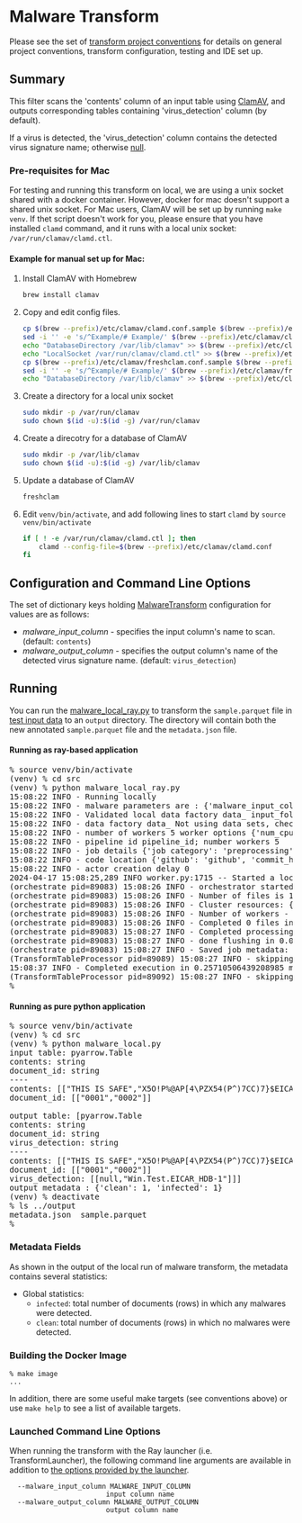 # Malware Transform 
Please see the set of
[transform project conventions](../../README.md#Transform-Project-Conventions)
for details on general project conventions, transform configuration,
testing and IDE set up.

## Summary 
This filter scans the 'contents' column of an input table using [ClamAV](https://www.clamav.net/), and outputs corresponding tables containing 'virus_detection' column (by default).

If a virus is detected, the 'virus_detection' column contains the detected virus signature name; otherwise [null](https://arrow.apache.org/docs/python/generated/pyarrow.null.html).

### Pre-requisites for Mac

For testing and running this transform on local, we are using a unix socket shared with a docker container.
However, docker for mac doesn't support a shared unix socket.
For Mac users, ClamAV will be set up by running `make venv`.
If thet script doesn't work for you, please ensure that you have installed `clamd` command, and it runs with a local unix socket: `/var/run/clamav/clamd.ctl`.

#### Example for manual set up for Mac:

1. Install ClamAV with Homebrew
    ```sh
    brew install clamav
    ```
1. Copy and edit config files.
    ```sh
    cp $(brew --prefix)/etc/clamav/clamd.conf.sample $(brew --prefix)/etc/clamav/clamd.conf
    sed -i '' -e 's/^Example/# Example/' $(brew --prefix)/etc/clamav/clamd.conf
    echo "DatabaseDirectory /var/lib/clamav" >> $(brew --prefix)/etc/clamav/clamd.conf
    echo "LocalSocket /var/run/clamav/clamd.ctl" >> $(brew --prefix)/etc/clamav/clamd.conf
    cp $(brew --prefix)/etc/clamav/freshclam.conf.sample $(brew --prefix)/etc/clamav/freshclam.conf
    sed -i '' -e 's/^Example/# Example/' $(brew --prefix)/etc/clamav/freshclam.conf
    echo "DatabaseDirectory /var/lib/clamav" >> $(brew --prefix)/etc/clamav/freshclam.conf
    ```
1. Create a directory for a local unix socket
    ```sh
    sudo mkdir -p /var/run/clamav
    sudo chown $(id -u):$(id -g) /var/run/clamav
    ```
1. Create a direcotry for a database of ClamAV
    ```sh
    sudo mkdir -p /var/lib/clamav
    sudo chown $(id -u):$(id -g) /var/lib/clamav
    ```
1. Update a database of ClamAV
    ```sh
    freshclam
    ```
1. Edit `venv/bin/activate`, and add following lines to start `clamd` by `source venv/bin/activate`
    ```sh
    if [ ! -e /var/run/clamav/clamd.ctl ]; then
        clamd --config-file=$(brew --prefix)/etc/clamav/clamd.conf
    fi
    ```

## Configuration and Command Line Options

The set of dictionary keys holding [MalwareTransform](src/malware_transform.py) 
configuration for values are as follows:

* _malware_input_column_ - specifies the input column's name to scan. (default: `contents`)
* _malware_output_column_ - specifies the output column's name of the detected virus signature name. (default: `virus_detection`)

## Running
You can run the [malware_local_ray.py](src/malware_local_ray.py) to
transform the `sample.parquet` file in [test input data](test-data/input) 
to an `output` directory.  The directory will contain both the new
annotated `sample.parquet` file and the `metadata.json` file.

#### Running as ray-based application
<pre>
% source venv/bin/activate
(venv) % cd src
(venv) % python malware_local_ray.py
15:08:22 INFO - Running locally
15:08:22 INFO - malware parameters are : {'malware_input_column': 'contents', 'malware_output_column': 'virus_detection'}
15:08:22 INFO - Validated local data factory data_ input_folder - /root/fm-data-engineering/transforms/code/malware/test-data/input output_folder - /root/fm-data-engineering/transforms/code/malware/output
15:08:22 INFO - data factory data_ Not using data sets, checkpointing False, max files -1, random samples -1, files to use ['.parquet']
15:08:22 INFO - number of workers 5 worker options {'num_cpus': 0.8}
15:08:22 INFO - pipeline id pipeline_id; number workers 5
15:08:22 INFO - job details {'job category': 'preprocessing', 'job name': 'Malware', 'job type': 'ray', 'job id': 'job_id'}
15:08:22 INFO - code location {'github': 'github', 'commit_hash': '12345', 'path': 'path'}
15:08:22 INFO - actor creation delay 0
2024-04-17 15:08:25,289	INFO worker.py:1715 -- Started a local Ray instance. View the dashboard at 127.0.0.1:8265
(orchestrate pid=89083) 15:08:26 INFO - orchestrator started at 2024-04-17 15:08:26
(orchestrate pid=89083) 15:08:26 INFO - Number of files is 1, source profile {'max_file_size': 0.00240325927734375, 'min_file_size': 0.00240325927734375, 'total_file_size': 0.00240325927734375}
(orchestrate pid=89083) 15:08:26 INFO - Cluster resources: {'cpus': 10, 'gpus': 0, 'memory': 15.222511291503906, 'object_store': 2.0}
(orchestrate pid=89083) 15:08:26 INFO - Number of workers - 5 with {'num_cpus': 0.8} each
(orchestrate pid=89083) 15:08:26 INFO - Completed 0 files in 2.968311309814453e-06 min. Waiting for completion
(orchestrate pid=89083) 15:08:27 INFO - Completed processing in 0.017241581281026205 min
(orchestrate pid=89083) 15:08:27 INFO - done flushing in 0.0017011165618896484 sec
(orchestrate pid=89083) 15:08:27 INFO - Saved job metadata: {'pipeline': 'pipeline_id', 'job details': {'job category': 'preprocessing', 'job name': 'Malware', 'job type': 'ray', 'job id': 'job_id', 'start_time': '2024-04-17 15:08:26', 'end_time': '2024-04-17 15:08:27', 'status': 'success'}, 'code': {'github': 'github', 'commit_hash': '12345', 'path': 'path'}, 'job_input_params': {'malware_input_column': 'contents', 'malware_output_column': 'virus_detection', 'checkpointing': False, 'max_files': -1, 'random_samples': -1, 'files_to_use': ['.parquet'], 'number of workers': 5, 'worker options': {'num_cpus': 0.8}, 'actor creation delay': 0}, 'execution_stats': {'cpus': 10, 'gpus': 0, 'memory': 15.222511291503906, 'object_store': 2.0}, 'job_output_stats': {'source_files': 1, 'source_size': 104, 'result_files': 1, 'result_size': 133, 'table_processing': 0.08824610710144043, 'clean': 1, 'infected': 1}}.
(TransformTableProcessor pid=89089) 15:08:27 INFO - skipping flush, no name for file is defined
15:08:37 INFO - Completed execution in 0.25710506439208985 min, execution result 0
(TransformTableProcessor pid=89092) 15:08:27 INFO - skipping flush, no name for file is defined [repeated 3x across cluster] (Ray deduplicates logs by default. Set RAY_DEDUP_LOGS=0 to disable log deduplication, or see https://docs.ray.io/en/master/ray-observability/ray-logging.html#log-deduplication for more options.)
%
</pre>

#### Running as pure python application
<pre>
% source venv/bin/activate
(venv) % cd src
(venv) % python malware_local.py
input table: pyarrow.Table
contents: string
document_id: string
----
contents: [["THIS IS SAFE","X5O!P%@AP[4\PZX54(P^)7CC)7}$EICAR-STANDARD-ANTIVIRUS-TEST-FILE!$H+H*"]]
document_id: [["0001","0002"]]

output table: [pyarrow.Table
contents: string
document_id: string
virus_detection: string
----
contents: [["THIS IS SAFE","X5O!P%@AP[4\PZX54(P^)7CC)7}$EICAR-STANDARD-ANTIVIRUS-TEST-FILE!$H+H*"]]
document_id: [["0001","0002"]]
virus_detection: [[null,"Win.Test.EICAR_HDB-1"]]]
output metadata : {'clean': 1, 'infected': 1}
(venv) % deactivate
% ls ../output
metadata.json  sample.parquet
%
</pre>

### Metadata Fields
As shown in the output of the local run of malware transform, the metadata contains several statistics:
* Global statistics:  
  * `infected`: total number of documents (rows) in which any malwares were detected.   
  * `clean`: total number of documents (rows) in which no malwares were detected.

### Building the Docker Image
```shell
% make image 
...

````

In addition, there are some useful make targets (see conventions above) or use `make help` to see a list of available targets.

### Launched Command Line Options 
When running the transform with the Ray launcher (i.e. TransformLauncher),
the following command line arguments are available in addition to 
[the options provided by the launcher](../../../data-processing-lib/doc/launcher-options.md).
```
  --malware_input_column MALWARE_INPUT_COLUMN
                        input column name
  --malware_output_column MALWARE_OUTPUT_COLUMN
                        output column name
```
